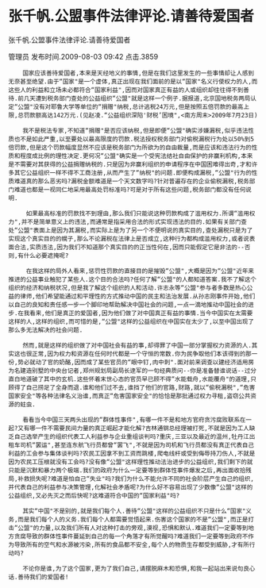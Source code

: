 # 张千帆.公盟事件法律评论.请善待爱国者  
张千帆.公盟事件法律评论.请善待爱国者

管理员 发布时间.2009-08-03 09:42  点击.3859



  







        国家应该善待爱国者,本来是天经地义的事情,但是在我们这里发生的一些事情却让人感到无奈甚至绝望.由于“国家"是一个虚体,真正出现在我们面前的是以“国家"名义行使权力的人,而这些人的利益和立场未必都符合“国家利益",因而对国家真正有益的人或组织却往往得不到善待.前几天遭到税务部门查处的公益组织“公盟"就是这样一个例子.据报道,北京国地税务两局认定“公盟"没有对耶鲁大学等单位的“捐赠"纳税,总计逃税24万元,但是按照五倍罚款的最高上限,总罚款额高达142万元.(见赵凌.“公益组织深陷'财税’困境",<南方周末>2009年7月23日)

        我不是税法专家,不知道“捐赠"是否应该纳税,但是即便“公盟"确实涉嫌漏税,似乎违法性质也不是如此严重,以至要处以最高限度的罚款.税法授权税务部门对偷税漏税行为处以50%到5倍罚款,但是这个罚款幅度显然不应该是税务部门为所欲为的自由裁量,而是应该和违法行为的性质和程度成比例的理性决定.更何况“公盟"确实是一个受宪法结社自由保护的非赢利机构,本来是不需要对其获得的公益捐赠纳税的.只是因为非赢利组织的申请程序在中国困难得出奇,才和许多其它公益组织一样不得不工商注册,从而产生了“纳税"的问题.即便构成漏税,“公盟"行为的性质难道真的那么恶劣吗?漏税金额难道是一个天文数字吗?针对普遍存在的企业偷税漏税,税务部门难道也都是一视同仁地采用最高处罚标准吗?可是对于所有这些问题,税务部门都没有任何说明.

         如果最高标准的罚款找不到理由,那么我们只能说这种罚款构成了滥用权力.所谓“滥用权力",并不是简单意义上的违法,而通常是指采用合法的形式实现违法的目的.如果有关部门查处“公盟"表面上是因为其漏税,而实际上是为了另一个不便明说的真实目的,查处漏税只是为了实现这个真实目的的幌子,那么不论漏税在法律上是否成立,这种行为都构成滥用权力,或者说表面合法,实质违法,因为我们不知道那个真实目的的正当性何在,因而只能假定它是非法的--否则,有什么必要遮掩呢?

         在我这样的局外人看来,惩罚性罚款的直接目的是摧毁“公盟",大概是因为“公盟"近年来推进的公益事业触犯了某些人.这个目的合法吗?任何了解“公盟"的人都知道答案.我不了解这个组织的经济和纳税状况,但是我了解这个组织的人和活动.许志永等“公盟"参与者多数是热心公益的律师,他们希望能通过和平理性的方式推动中国的民主和法治发展.从孙志刚事件开始,他们以自己的良知和责任感一步一个脚印地帮助解决中国社会的问题,一点一滴地推动中国社会的进步.在我看来,他们是真正的爱国者,因为他们做了对中国真正有益的事情.当今中国实在太需要这样的人,这样的组织,而可惜的是,“公盟"这样的公益组织在中国实在太少了,以至中国出现了那么多无法解决的社会问题.

        然而,就是这样的组织做了对中国社会有益的事,却得罪了中国一部分掌握权力资源的人.其实这也很正常,因为权力和资源在任何时代都是一个守恒的常数.你为民争取他们本该得到的那一份,势必就动了官的奶酪,因而成了某些官员的“眼中钉,肉中刺".面对前来调查以建经济适用房为名建造别墅的中央台记者,郑州规划局副局长逯军的一句经典质问--你是准备替谁说话--过分直白地道破了其中的玄机.这些怀着末世心态的官员早已顾不得“水能载舟,水能覆舟"的道理,只顾得了自己捞足了全身而退.谁和他们过不去,谁挡了他们的官路,财路,就以“偷税漏税",“危害国家安全"等各种法律名义治谁,而真正“危害国家安全"的恰恰是那批通过权力寻租,盗窃公共资源的蛀虫.

        看看当今中国三天两头出现的“群体性事件",有哪一件不是和地方官府贪污腐败联系在一起?又有哪一件不需要民间力量的真正崛起才能化解?吉林通钢总经理被打死,不就是因为工人缺乏自己选举产生的组织代表工人利益参与企业重组谈判吗?重庆,三亚以及最近的温州,牡丹江出租车司机“罢运",甚至连东航飞行员都曾“罢飞",不就是因为司机和飞行员都没有真正代表自己利益的工会参与集体谈判吗?农民工因拿不到工资而跳楼,爬电线杆或受到侮辱持刀伤人,不就是因为农民工压根就没有工会吗?没有像“公盟"这样理性推动法治进步的公益组织,我们剩下的就只能是沉默和暴力两个极端.我们的政府为什么一定要等到群体性事件爆发之后,再出面收拾残局,补救损失呢?难道是怕自己“失业"吗?我们为什么不能允许不同的社会阶层产生自己的组织,并代表自己的利益参与决策管理,化解社会矛盾呢?为什么好不容易出现了少数像“公盟"这样的公益组织,又必先灭之而后快呢?这难道符合中国的“国家利益"吗?

        其实“中国"不是别的,就是我们每个人.善待“公盟"这样的公益组织不只是什么“国家"义务,而是我们每个人的义务.我们每个人都需要觉悟起来.伤害这个国家的不是“公盟",而正是打击“公盟"的力量,以及我们所有人对这种打击的旁观,漠视,恐惧和默认.难道我们一定要等到地方贪腐导致的群体性事件蔓延到自己的每一个角落才有所觉醒吗?难道我们一定要等到政府不作为导致所有的空气和水源被污染,所有的食品都不安全,每个人的物质生存都受到威胁,才有所行动吗?

        不论你是谁,为了这个国家,更为了我们自己,请摆脱麻木和恐惧,和我一起站出来说句良心话.善待我们的爱国者!